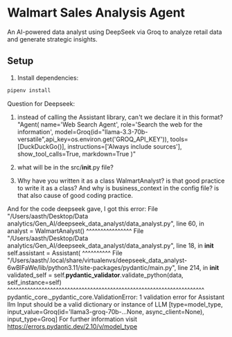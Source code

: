 # Walmart Sales Analysis Agent

An AI-powered data analyst using DeepSeek via Groq to analyze retail data and generate strategic insights.

## Setup

1. Install dependencies:
```bash
pipenv install
```

Question for Deepseek:
1. instead of calling the Assistant library, can't we declare it in this format? "Agent(
    name='Web Search Agent',
    role='Search the web for the information',
    model=Groq(id="llama-3.3-70b-versatile",api_key=os.environ.get('GROQ_API_KEY')),
    tools=[DuckDuckGo()],
    instructions=['Always include sources'],
    show_tool_calls=True,
    markdown=True
)"

2. what will be in the src/__init__.py file?
3. Why have you written it as a class WalmartAnalyst? is that good practice to write it as a class? And why is business_context in the config file? is that also cause of good coding practice.

And for the code deepseek gave, I got this error:
  File "/Users/aasth/Desktop/Data analytics/Gen_AI/deepseek_data_analyst/data_analyst.py", line 60, in <module>
    analyst = WalmartAnalyst()
              ^^^^^^^^^^^^^^^^
  File "/Users/aasth/Desktop/Data analytics/Gen_AI/deepseek_data_analyst/data_analyst.py", line 18, in __init__
    self.assistant = Assistant(
                     ^^^^^^^^^^
  File "/Users/aasth/.local/share/virtualenvs/deepseek_data_analyst-6wBlFaWe/lib/python3.11/site-packages/pydantic/main.py", line 214, in __init__
    validated_self = self.__pydantic_validator__.validate_python(data, self_instance=self)
                     ^^^^^^^^^^^^^^^^^^^^^^^^^^^^^^^^^^^^^^^^^^^^^^^^^^^^^^^^^^^^^^^^^^^^^
pydantic_core._pydantic_core.ValidationError: 1 validation error for Assistant
llm
  Input should be a valid dictionary or instance of LLM [type=model_type, input_value=Groq(id='llama3-groq-70b-...None, async_client=None), input_type=Groq]
    For further information visit https://errors.pydantic.dev/2.10/v/model_type